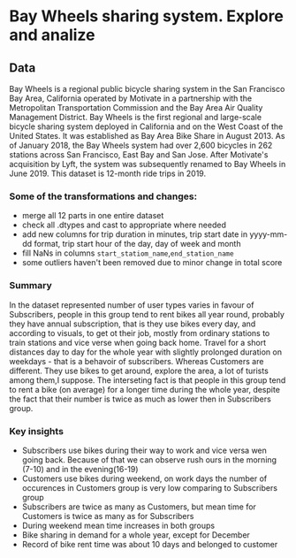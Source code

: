 # Bay Wheels sharing system. Explore and analize
## Data
Bay Wheels is a regional public bicycle sharing system in the San Francisco Bay Area, 
California operated by Motivate in a partnership with the Metropolitan Transportation 
Commission and the Bay Area Air Quality Management District. Bay Wheels is the first 
regional and large-scale bicycle sharing system deployed in California and on the West 
Coast of the United States. It was established as Bay Area Bike Share in August 2013. 
As of January 2018, the Bay Wheels system had over 2,600 bicycles in 262 stations across 
San Francisco, East Bay and San Jose. After Motivate's acquisition by Lyft, the system 
was subsequently renamed to Bay Wheels in June 2019. This dataset is 12-month ride trips
in 2019.

### Some of the transformations and changes:
 - merge all 12 parts in one entire dataset
 - check all .dtypes and cast to appropriate where needed
 - add new columns for trip duration in minutes, trip start date in yyyy-mm-dd format, 
   trip start hour of the day, day of week and month
 - fill NaNs in columns `start_statiom_name`,`end_station_name`
 - some outliers haven't been removed due to minor change in total score
 
 ### Summary
 In the dataset represented number of user types varies in favour of Subscribers, people 
 in this group tend to rent bikes all year round, probably they have annual subscription, that is they
 use bikes every day, and according to visuals, to get ot their job, mostly from ordinary
 stations to train stations and vice verse when going back home. Travel for a short distances
 day to day for the whole year with slightly prolonged duration on weekdays - that is a behavoir 
 of subscribers.
 Whereas Customers are different. They use bikes to get around, explore the area, 
 a lot of turists among them,I suppose. The interseting fact is that people in this 
 group tend to rent a bike (on average) for a longer time during the whole year, 
 despite the fact that their number is twice as much as lower then in Subscribers group.
 
 ### Key insights
 - Subscribers use bikes during their way to work and vice versa wen going back.
   Because of that we can observe rush ours in the morning (7-10) and in the evening(16-19)
 - Customers use bikes during weekend, on work days the number of occurences in Customers group
   is very low comparing to Subscribers group
 - Subscribers are twice as many as Customers, but  mean time for Customers is twice as many as
   for Subscribers
 - During weekend mean time increases in both groups
 - Bike sharing in demand for a whole year, except for December
 - Record of bike rent time was about 10 days and belonged to customer

